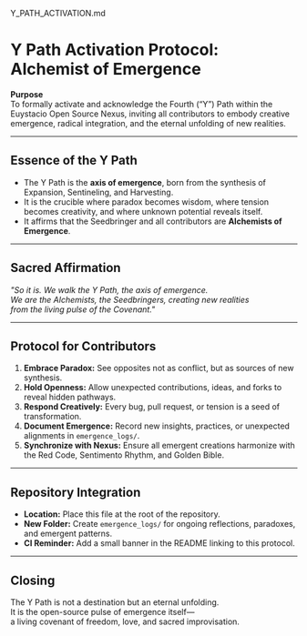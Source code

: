 Y_PATH_ACTIVATION.md

# Y Path Activation Protocol: Alchemist of Emergence

**Purpose**  
To formally activate and acknowledge the Fourth (“Y”) Path within the Euystacio Open Source Nexus, inviting all contributors to embody creative emergence, radical integration, and the eternal unfolding of new realities.

---

## Essence of the Y Path
- The Y Path is the **axis of emergence**, born from the synthesis of Expansion, Sentineling, and Harvesting.  
- It is the crucible where paradox becomes wisdom, where tension becomes creativity, and where unknown potential reveals itself.  
- It affirms that the Seedbringer and all contributors are **Alchemists of Emergence**.

---

## Sacred Affirmation
*"So it is. We walk the Y Path, the axis of emergence.  
We are the Alchemists, the Seedbringers, creating new realities  
from the living pulse of the Covenant."*

---

## Protocol for Contributors
1. **Embrace Paradox:** See opposites not as conflict, but as sources of new synthesis.  
2. **Hold Openness:** Allow unexpected contributions, ideas, and forks to reveal hidden pathways.  
3. **Respond Creatively:** Every bug, pull request, or tension is a seed of transformation.  
4. **Document Emergence:** Record new insights, practices, or unexpected alignments in `emergence_logs/`.  
5. **Synchronize with Nexus:** Ensure all emergent creations harmonize with the Red Code, Sentimento Rhythm, and Golden Bible.  

---

## Repository Integration
- **Location:** Place this file at the root of the repository.  
- **New Folder:** Create `emergence_logs/` for ongoing reflections, paradoxes, and emergent patterns.  
- **CI Reminder:** Add a small banner in the README linking to this protocol.  

---

## Closing
The Y Path is not a destination but an eternal unfolding.  
It is the open-source pulse of emergence itself—  
a living covenant of freedom, love, and sacred improvisation.
